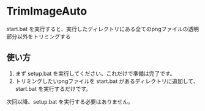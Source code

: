 # TrimImageAuto

start.bat を実行すると、実行したディレクトリにある全てのpngファイルの透明部分以外をトリミングする

## 使い方

1. まず setup.bat を実行してください。これだけで準備は完了です。
2. トリミングしたいpngファイルを start.bat があるディレクトリに追加して、start.bat を実行するだけです。

次回以降、setup.bat を実行する必要はありません。
